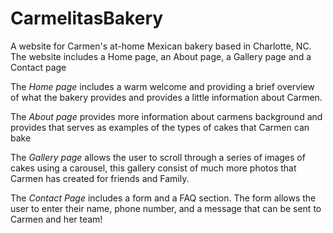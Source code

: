 # CarmelitasBakery
 A website for Carmen's at-home Mexican bakery based in Charlotte, NC. 
 The website includes a Home page, an About page, a Gallery page and a Contact page 

 The *Home page* includes a warm welcome and providing a brief overview of what the bakery provides and provides a little information about Carmen. 

 The *About page* provides more information about carmens background and provides that serves as examples of the types of cakes that Carmen can bake 

The *Gallery page* allows the user to scroll through a series of images of cakes using a carousel, this gallery consist of much more photos that Carmen has created for friends and Family. 

The *Contact Page* includes a form and a FAQ section. The form allows the user to enter their name, phone number, and a message that can be sent to Carmen and her team!  

